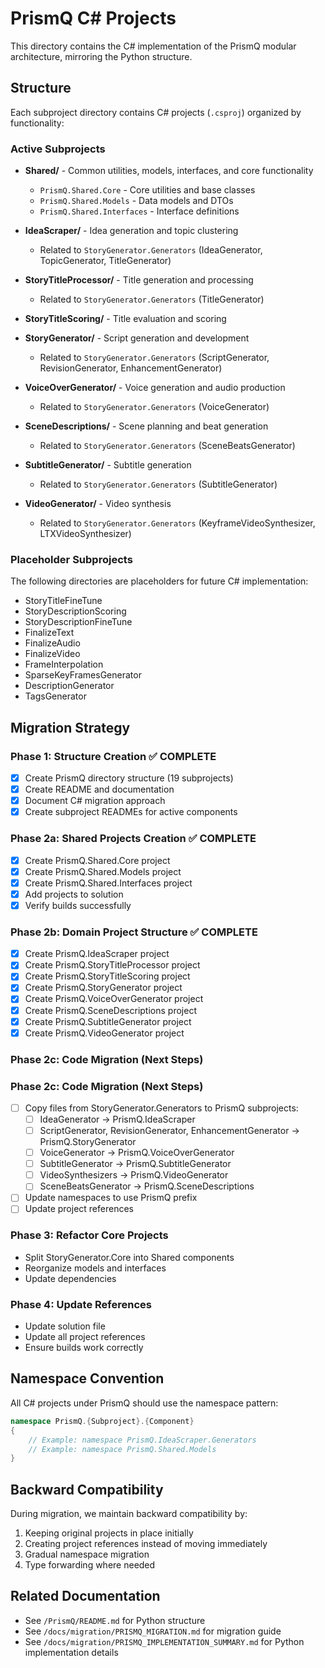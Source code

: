 # PrismQ C# Projects

This directory contains the C# implementation of the PrismQ modular architecture, mirroring the Python structure.

## Structure

Each subproject directory contains C# projects (`.csproj`) organized by functionality:

### Active Subprojects

- **Shared/** - Common utilities, models, interfaces, and core functionality
  - `PrismQ.Shared.Core` - Core utilities and base classes
  - `PrismQ.Shared.Models` - Data models and DTOs
  - `PrismQ.Shared.Interfaces` - Interface definitions

- **IdeaScraper/** - Idea generation and topic clustering
  - Related to `StoryGenerator.Generators` (IdeaGenerator, TopicGenerator, TitleGenerator)

- **StoryTitleProcessor/** - Title generation and processing
  - Related to `StoryGenerator.Generators` (TitleGenerator)

- **StoryTitleScoring/** - Title evaluation and scoring

- **StoryGenerator/** - Script generation and development
  - Related to `StoryGenerator.Generators` (ScriptGenerator, RevisionGenerator, EnhancementGenerator)

- **VoiceOverGenerator/** - Voice generation and audio production
  - Related to `StoryGenerator.Generators` (VoiceGenerator)

- **SceneDescriptions/** - Scene planning and beat generation
  - Related to `StoryGenerator.Generators` (SceneBeatsGenerator)

- **SubtitleGenerator/** - Subtitle generation
  - Related to `StoryGenerator.Generators` (SubtitleGenerator)

- **VideoGenerator/** - Video synthesis
  - Related to `StoryGenerator.Generators` (KeyframeVideoSynthesizer, LTXVideoSynthesizer)

### Placeholder Subprojects

The following directories are placeholders for future C# implementation:
- StoryTitleFineTune
- StoryDescriptionScoring
- StoryDescriptionFineTune
- FinalizeText
- FinalizeAudio
- FinalizeVideo
- FrameInterpolation
- SparseKeyFramesGenerator
- DescriptionGenerator
- TagsGenerator

## Migration Strategy

### Phase 1: Structure Creation ✅ COMPLETE
- [x] Create PrismQ directory structure (19 subprojects)
- [x] Create README and documentation
- [x] Document C# migration approach
- [x] Create subproject READMEs for active components

### Phase 2a: Shared Projects Creation ✅ COMPLETE
- [x] Create PrismQ.Shared.Core project
- [x] Create PrismQ.Shared.Models project
- [x] Create PrismQ.Shared.Interfaces project
- [x] Add projects to solution
- [x] Verify builds successfully

### Phase 2b: Domain Project Structure ✅ COMPLETE
- [x] Create PrismQ.IdeaScraper project
- [x] Create PrismQ.StoryTitleProcessor project
- [x] Create PrismQ.StoryTitleScoring project
- [x] Create PrismQ.StoryGenerator project
- [x] Create PrismQ.VoiceOverGenerator project
- [x] Create PrismQ.SceneDescriptions project
- [x] Create PrismQ.SubtitleGenerator project
- [x] Create PrismQ.VideoGenerator project

### Phase 2c: Code Migration (Next Steps)
### Phase 2c: Code Migration (Next Steps)
- [ ] Copy files from StoryGenerator.Generators to PrismQ subprojects:
  - [ ] IdeaGenerator → PrismQ.IdeaScraper
  - [ ] ScriptGenerator, RevisionGenerator, EnhancementGenerator → PrismQ.StoryGenerator
  - [ ] VoiceGenerator → PrismQ.VoiceOverGenerator
  - [ ] SubtitleGenerator → PrismQ.SubtitleGenerator
  - [ ] VideoSynthesizers → PrismQ.VideoGenerator
  - [ ] SceneBeatsGenerator → PrismQ.SceneDescriptions
- [ ] Update namespaces to use PrismQ prefix
- [ ] Update project references

### Phase 3: Refactor Core Projects
- Split StoryGenerator.Core into Shared components
- Reorganize models and interfaces
- Update dependencies

### Phase 4: Update References
- Update solution file
- Update all project references
- Ensure builds work correctly

## Namespace Convention

All C# projects under PrismQ should use the namespace pattern:
```csharp
namespace PrismQ.{Subproject}.{Component}
{
    // Example: namespace PrismQ.IdeaScraper.Generators
    // Example: namespace PrismQ.Shared.Models
}
```

## Backward Compatibility

During migration, we maintain backward compatibility by:
1. Keeping original projects in place initially
2. Creating project references instead of moving immediately
3. Gradual namespace migration
4. Type forwarding where needed

## Related Documentation

- See `/PrismQ/README.md` for Python structure
- See `/docs/migration/PRISMQ_MIGRATION.md` for migration guide
- See `/docs/migration/PRISMQ_IMPLEMENTATION_SUMMARY.md` for Python implementation details

